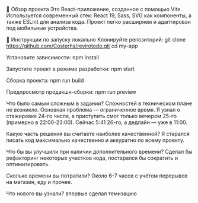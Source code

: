 📝 Обзор проекта
Это React-приложение, созданное с помощью Vite. Используется современный стек: React 19, Sass, SVG как компоненты, а также ESLint для анализа кода. Проект легко расширяем и адаптирован под мобильные устройства.

🚀 Инструкции по запуску локально
Клонируйте репозиторий:
git clone https://github.com/Costerhs/revirotodo.git
cd my-app

Установите зависимости:
npm install

Запустите проект в режиме разработки:
npm start

Сборка проекта:
npm run build

Предпросмотр продакшн-сборки:
npm run preview


Что было самым сложным в задании?
Сложностей в техническом плане не возникло. Основная проблема — ограниченное время. Я узнал о стажировке 24-го числа, а приступить смог только вечером 25-го (примерно в 22:00-23:00). Сейчас 5:41 26-го, а дедлайн — уже в 11:00.

Какую часть решения вы считаете наиболее качественной?
Я старался писать код максимально качественно и аккуратно по всему проекту.

Что бы вы улучшили при наличии дополнительного времени?
Сделал бы рефакторинг некоторых участков кода, постарался бы сократить и оптимизировать.

Сколько времени вы потратили?
Около 6-7 часов с учётом перерывов на магазин, еду и прочее.

Что нового вы узнали?
впервые сделал темизацию
